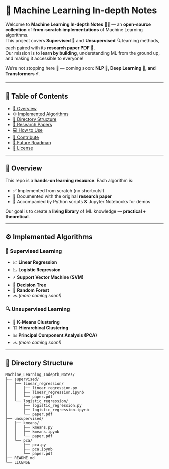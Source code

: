 # 🌟 Machine Learning In-depth Notes

Welcome to **Machine Learning In-depth Notes** 📘✨ — an **open-source collection** of **from-scratch implementations** of Machine Learning algorithms.  
This project covers **Supervised** 🤖 and **Unsupervised** 🔍 learning methods, each paired with its **research paper PDF** 📄.  
Our mission is to **learn by building**, understanding ML from the ground up, and making it accessible to everyone!  

We’re not stopping here 🚦 — coming soon: **NLP 📝, Deep Learning 🧠, and Transformers ⚡**.

---

## 📑 Table of Contents
- [🔎 Overview](#-overview)
- [⚙️ Implemented Algorithms](#️-implemented-algorithms)
- [📂 Directory Structure](#-directory-structure)
- [📖 Research Papers](#-research-papers)
- [💻 How to Use](#-how-to-use)
- [🤝 Contribute](#-contribute)
- [🚀 Future Roadmap](#-future-roadmap)
- [📜 License](#-license)

---

## 🔎 Overview
This repo is a **hands-on learning resource**. Each algorithm is:
- ✅ Implemented from scratch (no shortcuts!)  
- 📄 Documented with the original **research paper**  
- 📓 Accompanied by Python scripts & Jupyter Notebooks for demos  

Our goal is to create a **living library** of ML knowledge — **practical + theoretical**.

---

## ⚙️ Implemented Algorithms

### 🎯 Supervised Learning
- 📈 **Linear Regression**  
- 📉 **Logistic Regression**  
- ⚡ **Support Vector Machine (SVM)**  
- 🌳 **Decision Tree**  
- 🌲 **Random Forest**  
- 🔜 *(more coming soon!)*  

### 🔍 Unsupervised Learning
- 🔑 **K-Means Clustering**  
- 🏗 **Hierarchical Clustering**  
- 📊 **Principal Component Analysis (PCA)**  
- 🔜 *(more coming soon!)*  

---

## 📂 Directory Structure
```text
Machine_Learning_Indepth_Notes/
├── supervised/
│   ├── linear_regression/
│   │   ├── linear_regression.py
│   │   ├── linear_regression.ipynb
│   │   └── paper.pdf
│   └── logistic_regression/
│       ├── logistic_regression.py
│       ├── logistic_regression.ipynb
│       └── paper.pdf
├── unsupervised/
│   ├── kmeans/
│   │   ├── kmeans.py
│   │   ├── kmeans.ipynb
│   │   └── paper.pdf
│   └── pca/
│       ├── pca.py
│       ├── pca.ipynb
│       └── paper.pdf
├── README.md
└── LICENSE
